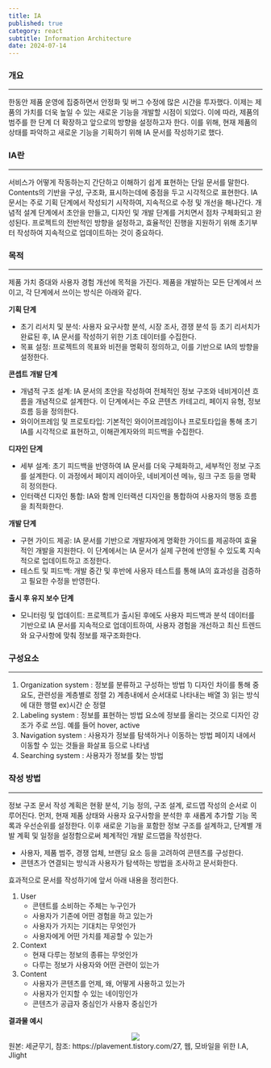 ```yaml
---
title: IA
published: true
category: react
subtitle: Information Architecture
date: 2024-07-14
---
```

### 개요
---
한동안 제품 운영에 집중하면서 안정화 및 버그 수정에 많은 시간을 투자했다. 이제는 제품의 가치를 더욱 높일 수 있는 새로운 기능을 개발할 시점이 되었다. 이에 따라, 제품의 범주를 한 단계 더 확장하고 앞으로의 방향을 설정하고자 한다. 이를 위해, 현재 제품의 상태를 파악하고 새로운 기능을 기획하기 위해 IA 문서를 작성하기로 했다.

### IA란
---
서비스가 어떻게 작동하는지 간단하고 이해하기 쉽게 표현하는 단일 문서를 말한다. Contents의 기반을 구성, 구조화, 표시하는데에 중점을 두고 시각적으로 표현한다.
IA 문서는 주로 기획 단계에서 작성되기 시작하여, 지속적으로 수정 및 개선을 해나간다. 개념적 설계 단계에서 초안을 만들고, 디자인 및 개발 단계를 거치면서 점차 구체화되고 완성된다. 프로젝트의 전반적인 방향을 설정하고, 효율적인 진행을 지원하기 위해 초기부터 작성하여 지속적으로 업데이트하는 것이 중요하다.


### 목적
---
제품 가치 증대와 사용자 경험 개선에 목적을 가진다. 제품을 개발하는 모든 단계에서 쓰이고, 각 단계에서 쓰이는 방식은 아래와 같다.

**기획 단계**
- 초기 리서치 및 분석: 사용자 요구사항 분석, 시장 조사, 경쟁 분석 등 초기 리서치가 완료된 후, IA 문서를 작성하기 위한 기초 데이터를 수집한다.
- 목표 설정: 프로젝트의 목표와 비전을 명확히 정의하고, 이를 기반으로 IA의 방향을 설정한다.

**콘셉트 개발 단계**
- 개념적 구조 설계: IA 문서의 초안을 작성하여 전체적인 정보 구조와 네비게이션 흐름을 개념적으로 설계한다. 이 단계에서는 주요 콘텐츠 카테고리, 페이지 유형, 정보 흐름 등을 정의한다.
- 와이어프레임 및 프로토타입: 기본적인 와이어프레임이나 프로토타입을 통해 초기 IA를 시각적으로 표현하고, 이해관계자와의 피드백을 수집한다.

**디자인 단계**
- 세부 설계: 초기 피드백을 반영하여 IA 문서를 더욱 구체화하고, 세부적인 정보 구조를 설계한다. 이 과정에서 페이지 레이아웃, 네비게이션 메뉴, 링크 구조 등을 명확히 정의한다.
- 인터랙션 디자인 통합: IA와 함께 인터랙션 디자인을 통합하여 사용자의 행동 흐름을 최적화한다.

**개발 단계**
- 구현 가이드 제공: IA 문서를 기반으로 개발자에게 명확한 가이드를 제공하여 효율적인 개발을 지원한다. 이 단계에서는 IA 문서가 실제 구현에 반영될 수 있도록 지속적으로 업데이트하고 조정한다.
- 테스트 및 피드백: 개발 중간 및 후반에 사용자 테스트를 통해 IA의 효과성을 검증하고 필요한 수정을 반영한다.

**출시 후 유지 보수 단계**
- 모니터링 및 업데이트: 프로젝트가 출시된 후에도 사용자 피드백과 분석 데이터를 기반으로 IA 문서를 지속적으로 업데이트하여, 사용자 경험을 개선하고 최신 트렌드와 요구사항에 맞춰 정보를 재구조화한다.

### 구성요소
---
1. Organization system
	: 정보를 분류하고 구성하는 방법
		1) 디자인 차이를 통해 중요도, 관련성을 계층별로 정렬
		2) 계층내에서 순서대로 나타내는 배열
		3) 읽는 방식에 대한 행렬 ex)시간 순 정렬
1. Labeling system
	: 정보를 표현하는 방법
		요소에 정보를 올리는 것으로 디자인 강조가 주로 쓰임. 예를 들어 hover, active
1. Navigation system
	: 사용자가 정보를 탐색하거나 이동하는 방법
		페이지 내에서 이동할 수 있는 것들을 화살표 등으로 나타냄
1. Searching system
	: 사용자가 정보를 찾는 방법

### 작성 방법
---
정보 구조 문서 작성 계획은 현황 분석, 기능 정의, 구조 설계, 로드맵 작성의 순서로 이루어진다. 먼저, 현재 제품 상태와 사용자 요구사항을 분석한 후 새롭게 추가할 기능 목록과 우선순위를 설정한다. 이후 새로운 기능을 포함한 정보 구조를 설계하고, 단계별 개발 계획 및 일정을 설정함으로써 체계적인 개발 로드맵을 작성한다.

- 사용자, 제품 범주, 경쟁 업체, 브랜딩 요소 등을 고려하여 콘텐츠를 구성한다.
- 콘텐츠가 연결되는 방식과 사용자가 탐색하는 방법을 조사하고 문서화한다.

효과적으로 문서를 작성하기에 앞서 아래 내용을 정리한다.
1. User
	- 콘텐트를 소비하는 주체는 누구인가
	- 사용자가 기존에 어떤 경험을 하고 있는가
	- 사용자가 가지는 기대치는 무엇인가
	- 사용자에게 어떤 가치를 제공할 수 있는가
2. Context
	- 현재 다루는 정보의 종류는 무엇인가
	- 다루는 정보가 사용자와 어떤 관련이 있는가
3. Content
	- 사용자가 콘텐츠를 언제, 왜, 어떻게 사용하고 있는가
	- 사용자가 인지할 수 있는 네이밍인가
	- 콘텐츠가 공급자 중심인가 사용자 중심인가


**결과물 예시**
<div align='center'>
<img src="/images/posts/IA/1.png" />
</div>
원본: 세균무기, 참조: https://plavement.tistory.com/27, 웹, 모바일을 위한 I.A, Jlight